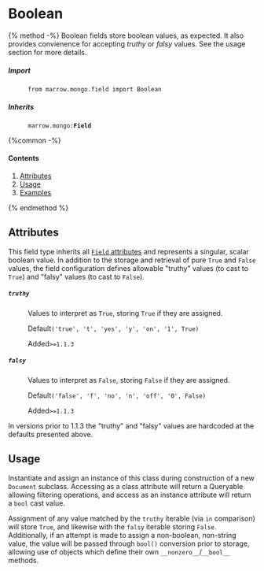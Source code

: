# Boolean

{% method -%}
Boolean fields store boolean values, as expected.  It also provides convienence for accepting _truthy_ or _falsy_ values. See the usage section for more details.

<dl>
	<dt><h5>Import</h5></dt><dd><p><code>from marrow.mongo.field import Boolean</code></p></dd>
	<dt><h5>Inherits</h5></dt><dd><p><code>marrow.mongo:<strong>Field</strong></code></p></dd>
</dl>

{%common -%}

#### Contents

1. [Attributes](#attributes)
2. [Usage](#usage)
3. [Examples](#examples)

{% endmethod %}


## Attributes

This field type inherits all [`Field` attributes](field.md#attributes) and represents a singular, scalar boolean
value.  In addition to the storage and retrieval of pure `True` and `False` values, the field configuration defines allowable "truthy" values (to cast to `True`) and "falsy" values (to cast to `False`).

<dl>
	<dt><h5><code>truthy</code></h5></dt><dd>
		<p>Values to interpret as <code>True</code>, storing <code>True</code> if they are assigned.</p>
		<p><label>Default</label><code>('true', 't', 'yes', 'y', 'on', '1', True)</code></p>
		<p><label>Added</label><code>&gt;=1.1.3</code></p>
	</dd><dt><h5><code>falsy</code></h5></dt><dd>
		<p>Values to interpret as <code>False</code>, storing <code>False</code> if they are assigned.</p>
		<p><label>Default</label><code>('false', 'f', 'no', 'n', 'off', '0', False)</code></p>
		<p><label>Added</label><code>&gt;=1.1.3</code></p>
	</dd>
</dl>

In versions prior to 1.1.3 the "truthy" and "falsy" values are hardcoded at the defaults presented above.


## Usage

Instantiate and assign an instance of this class during construction of a new `Document` subclass. Accessing as a class attribute will return a Queryable allowing filtering operations, and access as an instance attribute will return a `bool` cast value.

Assignment of any value matched by the `truthy` iterable (via `in` comparison) will store `True`, and likewise with the `falsy` iterable storing `False`. Additionally, if an attempt is made to assign a non-boolean, non-string value, the value will be passed through `bool()` conversion prior to storage, allowing use of objects which define their own `__nonzero__`/`__bool__` methods.

